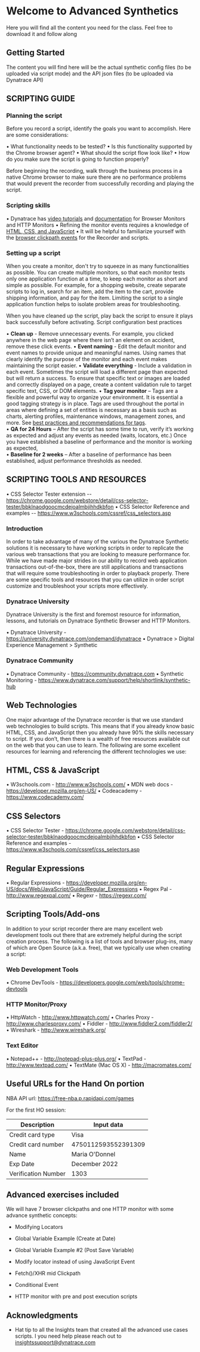 # Welcome to Advanced Synthetics

Here you will find all the content you need for the class. Feel free to download it and follow along

## Getting Started

The content you will find here will be the actual synthetic config files (to be uploaded via script mode) and the API json files (to be uploaded via Dynatrace API)


## SCRIPTING GUIDE

### Planning the script

Before you record a script, identify the goals you want to accomplish. Here are some considerations:

 • What functionality needs to be tested?
 • Is this functionality supported by the Chrome browser agent?
 • What should the script flow look like?
• How do you make sure the script is going to function properly?
	
Before beginning the recording, walk through the business process in a native Chrome browser to make sure there are no performance problems that would prevent the recorder from successfully recording and playing the script.

### Scripting skills

 • Dynatrace has [video tutorials](https://university.dynatrace.com/ondemand/dynatrace) and [documentation](https://www.dynatrace.com/support/help/shortlink/synthetic-hub) for Browser Monitors and HTTP Monitors
 • Refining the monitor events requires a knowledge of [HTML, CSS, and JavaScript](http://www.w3schools.com/) 
 • It will be helpful to familiarize yourself with the [browser clickpath events](https://www.dynatrace.com/support/help/shortlink/id_brower-clickpath-events) for the Recorder and scripts.
	
### Setting up a script

When you create a monitor, don't try to squeeze in as many functionalities as possible. You can create multiple monitors, so that each monitor tests only one application function at a time, to keep each monitor as short and simple as possible. For example, for a shopping website, create separate scripts to log in, search for an item, add the item to the cart, provide shipping information, and pay for the item. Limiting the script to a single application function helps to isolate problem areas for troubleshooting.

When you have cleaned up the script, play back the script to ensure it plays back successfully before activating. 
Script configuration best practices 

 • **Clean up** - Remove unnecessary events. For example, you clicked anywhere in the web page where there isn’t an element on accident, remove these click events. 
 • **Event naming** - Edit the default monitor and event names to provide unique and meaningful names. Using names that clearly identify the purpose of the monitor and each event makes maintaining the script easier.
 • **Validate everything** - Include a validation in each event. Sometimes the script will load a different page than expected but will return a success. To ensure that specific text or images are loaded and correctly displayed on a page, create a content validation rule to target specific text, CSS, or DOM elements. 
 • **Tag your monitor** – Tags are a flexible and powerful way to organize your environment. It is essential a good tagging strategy is in place. Tags are used throughout the portal in areas where defining a set of entities is necessary as a basis such as charts, alerting profiles, maintenance windows, management zones, and more. See [best practices and recommendations for tags](https://www.dynatrace.com/support/help/shortlink/tagging-best-practices).  
 • **QA for 24 Hours** – After the script has some time to run, verify it’s working as expected and adjust any events as needed (waits, locators, etc.) Once you have established a baseline of performance and the monitor is working as expected,  
 • **Baseline for 2 weeks** – After a baseline of performance has been established, adjust performance thresholds as needed. 


## SCRIPTING TOOLS AND RESOURCES

 • CSS Selector Tester extension -- https://chrome.google.com/webstore/detail/css-selector-tester/bbklnaodgoocmcdejoalmbjihhdkbfon
 • CSS Selector Reference and examples -- https://www.w3schools.com/cssref/css_selectors.asp

### Introduction

In order to take advantage of many of the various the Dynatrace Synthetic solutions it is necessary to have working scripts in order to replicate the various web transactions that you are looking to measure performance for.  While we have made major strides in our ability to record web application transactions out-of-the-box, there are still applications and transactions that will require some troubleshooting in order to playback properly.  There are some specific tools and resources that you can utilize in order script customize and troubleshoot your scripts more effectively.  

### Dynatrace University
Dynatrace University is the first and foremost resource for information, lessons, and tutorials on Dynatrace Synthetic Browser and HTTP Monitors.

 • Dynatrace University - https://university.dynatrace.com/ondemand/dynatrace
 • Dynatrace > Digital Experience Management > Synthetic 
	

### Dynatrace Community

 • Dynatrace Community - https://community.dynatrace.com
 • Synthetic Monitoring -  https://www.dynatrace.com/support/help/shortlink/synthetic-hub

## Web Technologies
One major advantage of the Dynatrace recorder is that we use standard web technologies to build scripts.  This means that if you already know basic HTML, CSS, and JavaScript then you already have 90% the skills necessary to script.  If you don’t, then there is a wealth of free resources available out on the web that you can use to learn.  The following are some excellent resources for learning and referencing the different technologies we use:
	
## HTML, CSS & JavaScript

 • W3schools.com - http://www.w3schools.com/
 • MDN web docs - https://developer.mozilla.org/en-US/
 • Codeacademy - https://www.codecademy.com/

## CSS Selectors

 • CSS Selector Tester - https://chrome.google.com/webstore/detail/css-selector-tester/bbklnaodgoocmcdejoalmbjihhdkbfon
 • CSS Selector Reference and examples - https://www.w3schools.com/cssref/css_selectors.asp

## Regular Expressions

 • Regular Expressions - https://developer.mozilla.org/en-US/docs/Web/JavaScript/Guide/Regular_Expressions
 • Regex Pal - http://www.regexpal.com/ 
 • Regexr - https://regexr.com/

## Scripting Tools/Add-ons

In addition to your script recorder there are many excellent web development tools out there that are extremely helpful during the script creation process.  The following is a list of tools and browser plug-ins, many of which are Open Source (a.k.a. free), that we typically use when creating a script: 

### Web Development Tools

 • Chrome DevTools - https://developers.google.com/web/tools/chrome-devtools

### HTTP Monitor/Proxy

 • HttpWatch - http://www.httpwatch.com/
 • Charles Proxy - http://www.charlesproxy.com/
 • Fiddler - http://www.fiddler2.com/fiddler2/
 • Wireshark - http://www.wireshark.org/
 
### Text Editor

 • Notepad++ - http://notepad-plus-plus.org/
 • TextPad - http://www.textpad.com/
 • TextMate (Mac OS X) - http://macromates.com/ 


## Useful URLs for the Hand On portion

NBA API url: https://free-nba.p.rapidapi.com/games

For the first HO session: 

| Description | Input data |
| --- | --- |
| Credit card type | Visa |
| Credit card number | 4750112593552391309 |
| Name | Maria O'Donnel |
| Exp Date | December 2022 |
| Verification Number | 1303 |


## Advanced exercises included

We will have 7 browser clickpaths and one HTTP monitor with some advance synthetic concepts:

* Modifying Locators

* Global Variable Example (Create at Date)
	
* Global Variable Example #2 (Post Save Variable)

* Modify locator instead of using JavaScript Event

* Fetch()/XHR mid Clickpath

* Conditional Event

* HTTP monitor with pre and post execution scripts


## Acknowledgments

* Hat tip to all the Insights team that created all the advanced use cases scripts. I you need help please reach out to insightssupport@dynatrace.com

